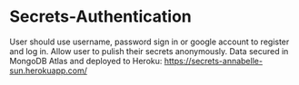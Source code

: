 # Secrets-Authentication
User should use username, password sign in or google account to register and log in. 
Allow user to pulish their secrets anonymously.
Data secured in MongoDB Atlas and deployed to Heroku: https://secrets-annabelle-sun.herokuapp.com/

